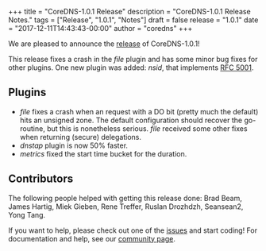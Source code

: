 +++
title = "CoreDNS-1.0.1 Release"
description = "CoreDNS-1.0.1 Release Notes."
tags = ["Release", "1.0.1", "Notes"]
draft = false
release = "1.0.1"
date = "2017-12-11T14:43:43-00:00"
author = "coredns"
+++

We are pleased to announce the [release](https://github.com/inverse-inc/packetfence/go/coredns/releases/tag/v1.0.1) of CoreDNS-1.0.1!

This release fixes a crash in the *file* plugin and has some minor bug fixes for other plugins.
One new plugin was added: *nsid*, that implements [RFC 5001](https://tools.ietf.org/html/rfc5001).

## Plugins
* *file* fixes a crash when an request with a DO bit (pretty much the default) hits an unsigned zone. The default configuration should recover the go-routine, but this is nonetheless serious. *file* received some other fixes when returning (secure) delegations.
* *dnstap* plugin is now 50% faster.
* *metrics* fixed the start time bucket for the duration.

## Contributors

The following people helped with getting this release done:
Brad Beam,
James Hartig,
Miek Gieben,
Rene Treffer,
Ruslan Drozhdzh,
Seansean2,
Yong Tang.

If you want to help, please check out one of the
[issues](https://github.com/inverse-inc/packetfence/go/coredns/issues/) and start coding! For documentation and help,
see our [community page](https://coredns.io/community/).
